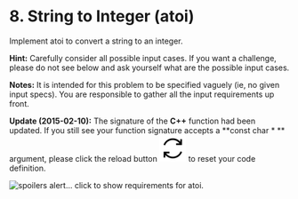 # 8. String to Integer (atoi)

Implement atoi to convert a string to an integer.

**Hint:** Carefully consider all possible input cases. If you want a challenge, please do not see below and ask yourself what are the possible input cases.

**Notes:** It is intended for this problem to be specified vaguely (ie, no given input specs). You are responsible to gather all the input requirements up front.

**Update (2015-02-10):**
The signature of the **C++** function had been updated. If you still see your function signature accepts a **const char * ** argument, please click the reload button ![](55-Refresh.png) to reset your code definition.

![spoilers alert... click to show requirements for atoi.](https://leetcode.com/problems/string-to-integer-atoi/description/#)

